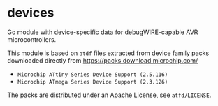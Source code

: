 # devices

Go module with device-specific data for debugWIRE-capable AVR microcontrollers.

This module is based on `atdf` files extracted from device family packs downloaded directly from https://packs.download.microchip.com/

- `Microchip ATtiny Series Device Support (2.5.116)`
- `Microchip ATmega Series Device Support (2.3.126)`

The packs are distributed under an Apache License, see `atfd/LICENSE`.

